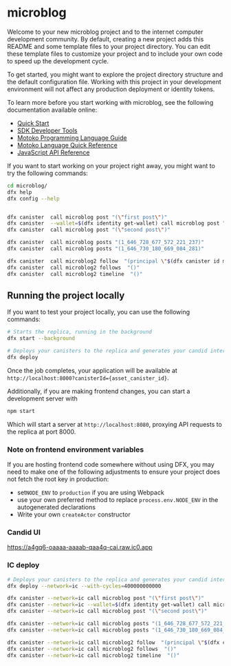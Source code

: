 # microblog

Welcome to your new microblog project and to the internet computer development community. By default, creating a new project adds this README and some template files to your project directory. You can edit these template files to customize your project and to include your own code to speed up the development cycle.

To get started, you might want to explore the project directory structure and the default configuration file. Working with this project in your development environment will not affect any production deployment or identity tokens.

To learn more before you start working with microblog, see the following documentation available online:

- [Quick Start](https://sdk.dfinity.org/docs/quickstart/quickstart-intro.html)
- [SDK Developer Tools](https://sdk.dfinity.org/docs/developers-guide/sdk-guide.html)
- [Motoko Programming Language Guide](https://sdk.dfinity.org/docs/language-guide/motoko.html)
- [Motoko Language Quick Reference](https://sdk.dfinity.org/docs/language-guide/language-manual.html)
- [JavaScript API Reference](https://erxue-5aaaa-aaaab-qaagq-cai.raw.ic0.app)

If you want to start working on your project right away, you might want to try the following commands:

```bash
cd microblog/
dfx help
dfx config --help


dfx canister  call microblog post "(\"first post\")"
dfx canister  --wallet=$(dfx identity get-wallet) call microblog post "(\"seconde post\")"
dfx canister  call microblog post "(\"second post\")"

dfx canister  call microblog posts "(1_646_728_677_572_221_237)"
dfx canister  call microblog posts "(1_646_730_180_669_084_281)"

dfx canister  call microblog2 follow  "(principal \"$(dfx canister id microblog)\")"
dfx canister  call microblog2 follows  "()"
dfx canister  call microblog2 timeline  "()"


```

## Running the project locally

If you want to test your project locally, you can use the following commands:

```bash
# Starts the replica, running in the background
dfx start --background

# Deploys your canisters to the replica and generates your candid interface
dfx deploy

```

Once the job completes, your application will be available at `http://localhost:8000?canisterId={asset_canister_id}`.

Additionally, if you are making frontend changes, you can start a development server with

```bash
npm start
```

Which will start a server at `http://localhost:8080`, proxying API requests to the replica at port 8000.

### Note on frontend environment variables

If you are hosting frontend code somewhere without using DFX, you may need to make one of the following adjustments to ensure your project does not fetch the root key in production:

- set`NODE_ENV` to `production` if you are using Webpack
- use your own preferred method to replace `process.env.NODE_ENV` in the autogenerated declarations
- Write your own `createActor` constructor


### Candid UI 

https://a4gq6-oaaaa-aaaab-qaa4q-cai.raw.ic0.app



### IC deploy

```bash
# Deploys your canisters to the replica and generates your candid interface
dfx deploy --network=ic --with-cycles=400000000000

dfx canister --network=ic call microblog post "(\"first post\")"
dfx canister --network=ic --wallet=$(dfx identity get-wallet) call microblog post "(\"seconde post\")"
dfx canister --network=ic call microblog post "(\"second post\")"

dfx canister --network=ic call microblog posts "(1_646_728_677_572_221_237)"
dfx canister --network=ic call microblog posts "(1_646_730_180_669_084_281)"

dfx canister --network=ic call microblog2 follow  "(principal \"$(dfx canister --network=ic id microblog)\")"
dfx canister --network=ic call microblog2 follows  "()"
dfx canister --network=ic call microblog2 timeline  "()"

```
